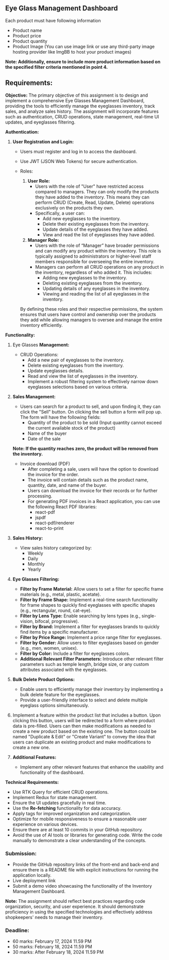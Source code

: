 ## Eye Glass Management Dashboard

Each product must have following information

- Product name
- Product price
- Product quantity
- Product Image (You can use image link or use any third-party image hosting provider like ImgBB to host your product images)

**Note: Additionally, ensure to include more product information based on the specified filter criteria mentioned in point 4.**

## **Requirements:**

**Objective:**
The primary objective of this assignment is to design and implement a comprehensive Eye Glasses Management Dashboard, providing the tools to efficiently manage the eyeglasses inventory, track sales, and analyze sales history. The assignment will incorporate features such as authentication, CRUD operations, state management, real-time UI updates, and eyeglasses filtering.

**Authentication:**

1. **User Registration and Login:**
    - Users must register and log in to access the dashboard.
    - Use JWT (JSON Web Tokens) for secure authentication.
    - Roles:
        1. **User Role:**
            - Users with the role of "User" have restricted access compared to managers. They can only modify the products they have added to the inventory. This means they can perform CRUD (Create, Read, Update, Delete) operations exclusively on the products they own.
            - Specifically, a user can:
                - Add new eyeglasses to the inventory.
                - Delete their existing eyeglasses from the inventory.
                - Update details of the eyeglasses they have added.
                - View and read the list of eyeglasses they have added.
        2. **Manager Role:**
            - Users with the role of “Manager” have broader permissions and can modify any product within the inventory. This role is typically assigned to administrators or higher-level staff members responsible for overseeing the entire inventory.
            - Managers can perform all CRUD operations on any product in the inventory, regardless of who added it. This includes:
                - Adding new eyeglasses to the inventory.
                - Deleting existing eyeglasses from the inventory.
                - Updating details of any eyeglasses in the inventory.
                - Viewing and reading the list of all eyeglasses in the inventory.
        
        By defining these roles and their respective permissions, the system ensures that users have control and ownership over the products they add while allowing managers to oversee and manage the entire inventory efficiently.
        

**Functionality:**

1. Eye Glasses **Management:**
    - CRUD Operations:
        - Add a new pair of eyeglasses to the inventory.
        - Delete existing eyeglasses from the inventory.
        - Update eyeglasses details.
        - Read and view the list of eyeglasses in the inventory.
        - Implement a robust filtering system to effectively narrow down eyeglasses selections based on various criteria.
2. **Sales Management:**
    - Users can search for a product to sell, and upon finding it, they can click the "Sell" button. On clicking the sell button a form will pop up. The form will have the following fields:
        - Quantity of the product to be sold (Input quantity cannot exceed the current available stock of the product)
        - Name of the buyer
        - Date of the sale
    
    **Note: If the quantity reaches zero, the product will be removed from the inventory.**
    
    - Invoice download (PDF)
        - After completing a sale, users will have the option to download the invoice for the order.
        - The invoice will contain details such as the product name, quantity, date, and name of the buyer.
        - Users can download the invoice for their records or for further processing.
        - For generating PDF invoices in a React application, you can use the following React PDF libraries:
            - react-pdf
            - jspdf
            - react-pdf/renderer
            - react-to-print
3. **Sales History:**
    - View sales history categorized by:
        - Weekly
        - Daily
        - Monthly
        - Yearly
4. **Eye Glasses Filtering:**
    - **Filter by Frame Material:** Allow users to set a filter for specific frame materials (e.g., metal, plastic, acetate).
    - **Filter by Frame Shape:** Implement a real-time search functionality for frame shapes to quickly find eyeglasses with specific shapes (e.g., rectangular, round, cat-eye).
    - **Filter by Lens Type:** Enable searching by lens types (e.g., single-vision, bifocal, progressive).
    - **Filter by Brand:** Implement a filter for eyeglasses brands to quickly find items by a specific manufacturer.
    - **Filter by Price Range:** Implement a price range filter for eyeglasses.
    - **Filter by Gender:** Allow users to filter eyeglasses based on gender (e.g., men, women, unisex).
    - **Filter by Color:** Include a filter for eyeglasses colors.
    - **Additional Relevant Filter Parameters:** Introduce other relevant filter parameters such as temple length, bridge size, or any custom attributes associated with the eyeglasses.
7. **Bulk Delete Product Options:**
    - Enable users to efficiently manage their inventory by implementing a bulk delete feature for the eyeglasses.
    - Provide a user-friendly interface to select and delete multiple eyeglass options simultaneously.
8. Implement a feature within the product list that includes a button. Upon clicking this button, users will be redirected to a form where product data is pre-filled. Users can then make modifications as needed to create a new product based on the existing one. The button could be named "Duplicate & Edit" or "Create Variant" to convey the idea that users can duplicate an existing product and make modifications to create a new one.
9. **Additional Features:**
    - Implement any other relevant features that enhance the usability and functionality of the dashboard.

**Technical Requirements:**

- Use RTK Query for efficient CRUD operations.
- Implement Redux for state management.
- Ensure the UI updates gracefully in real time.
- Use the **Re-fetching** functionality for data accuracy.
- Apply tags for improved organization and categorization.
- Optimize for mobile responsiveness to ensure a reasonable user experience on various devices.
- Ensure there are at least 10 commits in your GitHub repository.
- Avoid the use of AI tools or libraries for generating code. Write the code manually to demonstrate a clear understanding of the concepts.

### **Submission:**

- Provide the GitHub repository links of the front-end and back-end and ensure there is a README file with explicit instructions for running the application locally.
- Live deployment link
- Submit a demo video showcasing the functionality of the Inventory Management Dashboard.

**Note:**
The assignment should reflect best practices regarding code organization, security, and user experience. It should demonstrate proficiency in using the specified technologies and effectively address shopkeepers' needs to manage their inventory.

### **Deadline:**

- 60 marks: February 17, 2024 11.59 PM
- 50 marks: February 18, 2024 11.59 PM
- 30 marks: After February 18, 2024 11.59 PM